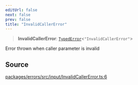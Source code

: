 ```yaml
---
editUrl: false
next: false
prev: false
title: "InvalidCallerError"
---
```


> **InvalidCallerError**: [`TypedError`](/reference/tevm/errors/type-aliases/typederror/)\<`"InvalidCallerError"`\>

Error thrown when caller parameter is invalid

## Source

[packages/errors/src/input/InvalidCallerError.ts:6](https://github.com/evmts/tevm-monorepo/blob/main/packages/errors/src/input/InvalidCallerError.ts#L6)
